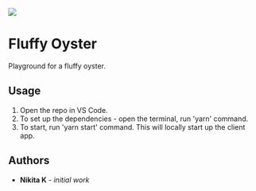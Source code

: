 ![](https://img.shields.io/badge/dynamic/json?color=blueviolet&label=fluffyoyster&prefix=v&query=version&url=https%3A%2F%2Fraw.githubusercontent.com%2Fnkuznetsov%2Fpersonal%2Fmaster%2Fpackage.json)

# Fluffy Oyster

Playground for a fluffy oyster.

## Usage

1. Open the repo in VS Code.
2. To set up the dependencies - open the terminal, run 'yarn' command.
3. To start, run 'yarn start' command. This will locally start up the client app.

## Authors

- **Nikita K** - _initial work_
